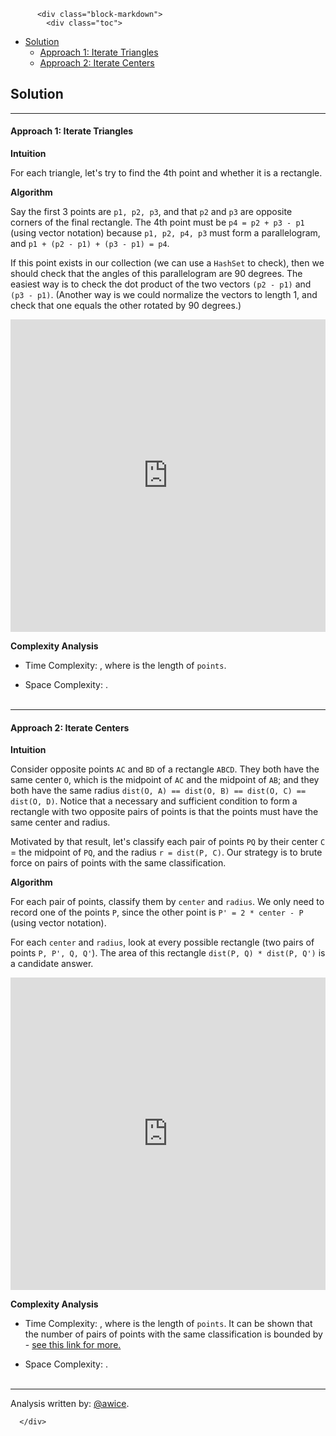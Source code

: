 <div class="article-body">
        
          <div class="block-markdown">
            <div class="toc">
<ul>
<li><a href="#solution">Solution</a><ul>
<li><a href="#approach-1-iterate-triangles">Approach 1: Iterate Triangles</a></li>
<li><a href="#approach-2-iterate-centers">Approach 2: Iterate Centers</a></li>
</ul>
</li>
</ul>
</div>
<h2 id="solution">Solution</h2>
<hr>
<h4 id="approach-1-iterate-triangles">Approach 1: Iterate Triangles</h4>
<p><strong>Intuition</strong></p>
<p>For each triangle, let's try to find the 4th point and whether it is a rectangle.</p>
<p><strong>Algorithm</strong></p>
<p>Say the first 3 points are <code>p1, p2, p3</code>, and that  <code>p2</code> and <code>p3</code> are opposite corners of the final rectangle.  The 4th point must be <code>p4 = p2 + p3 - p1</code> (using vector notation) because <code>p1, p2, p4, p3</code> must form a parallelogram, and <code>p1 + (p2 - p1) + (p3 - p1) = p4</code>.</p>
<p>If this point exists in our collection (we can use a <code>HashSet</code> to check), then we should check that the angles of this parallelogram are 90 degrees.  The easiest way is to check the dot product of the two vectors <code>(p2 - p1)</code> and <code>(p3 - p1)</code>.  (Another way is we could normalize the vectors to length 1, and check that one equals the other rotated by 90 degrees.)</p>
<iframe src="https://leetcode.com/playground/4L9BqZN7/shared" frameborder="0" width="100%" height="500" name="4L9BqZN7"></iframe>

<p><strong>Complexity Analysis</strong></p>
<ul>
<li>
<p>Time Complexity:  <script type="math/tex; mode=display">O(N^3)</script>, where <script type="math/tex; mode=display">N</script> is the length of <code>points</code>.</p>
</li>
<li>
<p>Space Complexity:  <script type="math/tex; mode=display">O(N)</script>.
<br>
<br></p>
</li>
</ul>
<hr>
<h4 id="approach-2-iterate-centers">Approach 2: Iterate Centers</h4>
<p><strong>Intuition</strong></p>
<p>Consider opposite points <code>AC</code> and <code>BD</code> of a rectangle <code>ABCD</code>.  They both have the same center <code>O</code>, which is the midpoint of <code>AC</code> and the midpoint of <code>AB</code>; and they both have the same radius <code>dist(O, A) == dist(O, B) == dist(O, C) == dist(O, D)</code>.  Notice that a necessary and sufficient condition to form a rectangle with two opposite pairs of points is that the points must have the same center and radius.</p>
<p>Motivated by that result, let's classify each pair of points <code>PQ</code> by their center <code>C</code> = the midpoint of <code>PQ</code>, and the radius <code>r = dist(P, C)</code>.  Our strategy is to brute force on pairs of points with the same classification.</p>
<p><strong>Algorithm</strong></p>
<p>For each pair of points, classify them by <code>center</code> and <code>radius</code>.  We only need to record one of the points <code>P</code>, since the other point is <code>P' = 2 * center - P</code> (using vector notation).</p>
<p>For each <code>center</code> and <code>radius</code>, look at every possible rectangle (two pairs of points <code>P, P', Q, Q'</code>).  The area of this rectangle <code>dist(P, Q) * dist(P, Q')</code> is a candidate answer.</p>
<iframe src="https://leetcode.com/playground/2wzCpbAU/shared" frameborder="0" width="100%" height="500" name="2wzCpbAU"></iframe>

<p><strong>Complexity Analysis</strong></p>
<ul>
<li>
<p>Time Complexity:  <script type="math/tex; mode=display">O(N^2 \log N)</script>, where <script type="math/tex; mode=display">N</script> is the length of <code>points</code>.  It can be shown that the number of pairs of points with the same classification is bounded by <script type="math/tex; mode=display">\log N</script> - <a href="https://en.wikipedia.org/wiki/Sum_of_squares_function#Particular_cases">see this link for more.</a></p>
</li>
<li>
<p>Space Complexity:  <script type="math/tex; mode=display">O(N)</script>.
<br>
<br></p>
</li>
</ul>
<hr>
<p>Analysis written by: <a href="https://leetcode.com/awice">@awice</a>.</p>
          </div>
        
      </div>